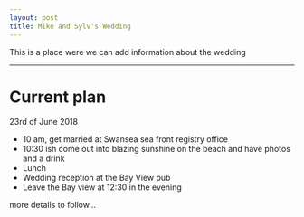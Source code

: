 ```yaml
---
layout: post
title: Mike and Sylv's Wedding
---
```

This is a place were we can add information about the wedding

---

# Current plan
23rd of June 2018
* 10 am, get married at Swansea sea front registry office
* 10:30 ish come out into blazing sunshine on the beach and have photos and a drink
* Lunch
* Wedding reception at the Bay View pub
* Leave the Bay view at 12:30 in the evening

more details to follow...

